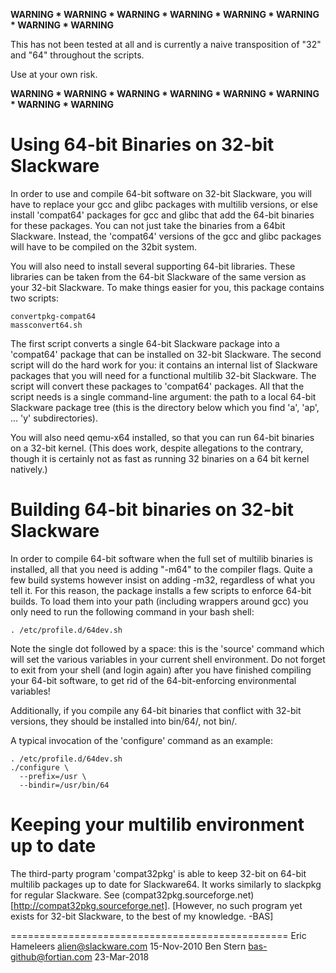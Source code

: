 __WARNING * WARNING * WARNING * WARNING * WARNING * WARNING * WARNING * WARNING__

This has not been tested at all and is currently a naive transposition of "32"
and "64" throughout the scripts.

Use at your own risk.

__WARNING * WARNING * WARNING * WARNING * WARNING * WARNING * WARNING * WARNING__


# Using 64-bit Binaries on 32-bit Slackware

In order to use and compile 64-bit software on 32-bit Slackware, you will have
to replace your gcc and glibc packages with multilib versions, or else install
'compat64' packages for gcc and glibc that add the 64-bit binaries for these
packages. You can not just take the binaries from a 64bit Slackware.  Instead,
the 'compat64' versions of the gcc and glibc packages will have to be compiled
on the 32bit system.

You will also need to install several supporting 64-bit libraries.  These
libraries can be taken from the 64-bit Slackware of the same version as your
32-bit Slackware.  To make things easier for you, this package contains two
scripts:

    convertpkg-compat64
    massconvert64.sh

The first script converts a single 64-bit Slackware package into a 'compat64'
package that can be installed on 32-bit Slackware.  The second script will do
the hard work for you: it contains an internal list of Slackware packages that
you will need for a functional multilib 32-bit Slackware.  The script will
convert these packages to 'compat64' packages.  All that the script needs is a
single command-line argument: the path to a local 64-bit Slackware package
tree (this is the directory below which you find 'a', 'ap', ... 'y'
subdirectories).

You will also need qemu-x64 installed, so that you can run 64-bit binaries on
a 32-bit kernel.  (This does work, despite allegations to the contrary, though
it is certainly not as fast as running 32 binaries on a 64 bit kernel
natively.)


# Building 64-bit binaries on 32-bit Slackware

In order to compile 64-bit software when the full set of multilib binaries is
installed, all that you need is adding "-m64" to the compiler flags.  Quite a
few build systems however insist on adding -m32, regardless of what you tell
it.  For this reason, the package installs a few scripts to enforce 64-bit
builds. To load them into your path (including wrappers around gcc) you only
need to run the following command in your bash shell:

    . /etc/profile.d/64dev.sh

Note the single dot followed by a space: this is the 'source' command which
will set the various variables in your current shell environment.  Do not
forget to exit from your shell (and login again) after you have finished
compiling your 64-bit software, to get rid of the 64-bit-enforcing
environmental variables!

Additionally, if you compile any 64-bit binaries that conflict with 32-bit
versions, they should be installed into bin/64/, not bin/.

A typical invocation of the 'configure' command as an example:

    . /etc/profile.d/64dev.sh
    ./configure \
      --prefix=/usr \
      --bindir=/usr/bin/64


# Keeping your multilib environment up to date

The third-party program 'compat32pkg' is able to keep 32-bit on 64-bit
multilib packages up to date for Slackware64.  It works similarly to
slackpkg for regular Slackware.  See
(compat32pkg.sourceforge.net)[http://compat32pkg.sourceforge.net].
[However, no such program yet exists for 32-bit Slackware, to the best of my
knowledge.  -BAS]

================================================
Eric Hameleers <alien@slackware.com> 15-Nov-2010
Ben Stern <bas-github@fortian.com> 23-Mar-2018
